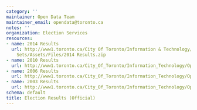```yaml
---
category: ''
maintainer: Open Data Team
maintainer_email: opendata@toronto.ca
notes: ''
organization: Election Services
resources:
- name: 2014 Results
  url: http://www1.toronto.ca/City Of Toronto/Information & Technology/Open Data/Data
    Sets/Assets/Files/2014 Results.zip
- name: 2010 Results
  url: http://www1.toronto.ca/City_Of_Toronto/Information_Technology/Open_Data/Data_Sets/Assets/Files/2010_results.zip
- name: 2006 Results
  url: http://www1.toronto.ca/City_Of_Toronto/Information_Technology/Open_Data/Data_Sets/Assets/Files/2006_results.zip
- name: 2003 Results
  url: http://www1.toronto.ca/City_Of_Toronto/Information_Technology/Open_Data/Data_Sets/Assets/Files/2003_results.zip
schema: default
title: Election Results (Official)
---
```

